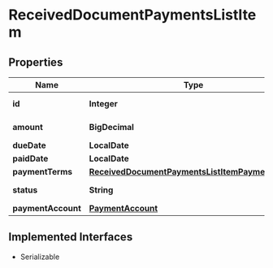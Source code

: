 

# ReceivedDocumentPaymentsListItem


## Properties

Name | Type | Description | Notes
------------ | ------------- | ------------- | -------------
**id** | **Integer** | Unique identifier. |  [optional]
**amount** | **BigDecimal** | Amount of items. |  [optional]
**dueDate** | **LocalDate** | Due date |  [optional]
**paidDate** | **LocalDate** | Paid date |  [optional]
**paymentTerms** | [**ReceivedDocumentPaymentsListItemPaymentTerms**](ReceivedDocumentPaymentsListItemPaymentTerms.md) |  |  [optional]
**status** | **String** | Payment status. |  [optional]
**paymentAccount** | [**PaymentAccount**](PaymentAccount.md) |  |  [optional]


## Implemented Interfaces

* Serializable


